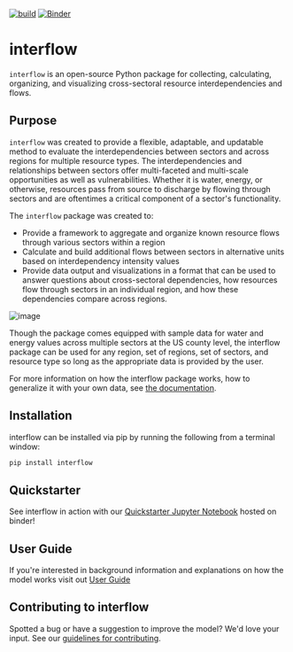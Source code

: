 [![build](https://github.com/kmongird/flow/actions/workflows/build.yml/badge.svg)](https://github.com/kmongird/flow/actions/workflows/build.yml)
[![Binder](https://mybinder.org/badge_logo.svg)](https://mybinder.org/v2/gh/kmongird/interflow/31ec8ffa075ccb3b7b0723dada704e18965f8d3d?urlpath=lab%2Ftree%2FQuickstarter.ipynb)
# interflow

`interflow` is an open-source Python package for collecting, calculating, organizing, and visualizing cross-sectoral 
resource interdependencies and flows.

## Purpose
`interflow` was created to provide a flexible, adaptable, and updatable method to evaluate the interdependencies 
between sectors and across regions for multiple resource types. The interdependencies and relationships between 
sectors offer multi-faceted and multi-scale opportunities as well as vulnerabilities. Whether it is water, energy, 
or otherwise, resources pass from source to discharge by flowing through sectors and are oftentimes a critical 
component of a sector's functionality.

The `interflow` package was created to:

* Provide a framework to aggregate and organize known resource flows through various sectors within a region
* Calculate and build additional flows between sectors in alternative units based on interdependency 
intensity values
* Provide data output and visualizations in a format that can be used to answer questions about cross-sectoral 
dependencies, how resources flow through sectors in an individual region, and how these dependencies compare across 
regions.

![image](https://user-images.githubusercontent.com/74064300/135877886-91cac5ec-614a-4fee-b9d2-3561bb69d62c.png)


Though the package comes equipped with sample data for water and energy values across multiple sectors at the US county 
level, the interflow package can be used for any region, set of regions, set of sectors, and resource type so long as
the appropriate data is provided by the user. 

For more information on how the interflow package works, how to generalize it with your own data, see [the 
documentation](https://kmongird.github.io/interflow/).

## Installation

interflow can be installed via pip by running the following from a terminal window:

```bash
pip install interflow
```

## Quickstarter

See interflow in action with our [Quickstarter Jupyter Notebook](https://mybinder.org/v2/gh/kmongird/interflow/31ec8ffa075ccb3b7b0723dada704e18965f8d3d?urlpath=lab%2Ftree%2FQuickstarter.ipynb) hosted on binder!

## User Guide

If you're interested in background information and explanations on how the model works visit out [User Guide](https://kmongird.github.io/interflow/user_guide.html)

## Contributing to interflow

Spotted a bug or have a suggestion to improve the model? We'd love your input. See our [guidelines for contributing](https://kmongird.github.io/interflow/contributing.html).


